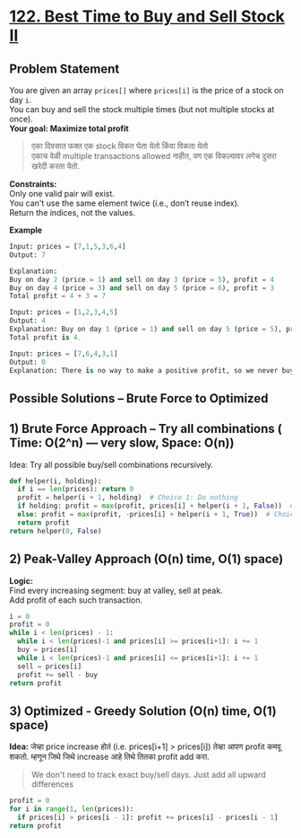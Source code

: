 # [122. Best Time to Buy and Sell Stock II](https://leetcode.com/problems/best-time-to-buy-and-sell-stock-ii/description/)

## Problem Statement
You are given an array `prices[]` where `prices[i]` is the price of a stock on day `i`.  
You can buy and sell the stock multiple times (but not multiple stocks at once).    
**Your goal: Maximize total profit**  
> एका दिवसात फक्त एक stock विकत घेता येतो किंवा विकता येतो  
> एकाच वेळी multiple transactions allowed नाहीत, पण एक विकल्यावर लगेच दुसरा खरेदी करता येतो.  

**Constraints:**  
Only one valid pair will exist.  
You can't use the same element twice (i.e., don’t reuse index).  
Return the indices, not the values.  

**Example**
```python
Input: prices = [7,1,5,3,6,4]
Output: 7

Explanation: 
Buy on day 2 (price = 1) and sell on day 3 (price = 5), profit = 4  
Buy on day 4 (price = 3) and sell on day 5 (price = 6), profit = 3  
Total profit = 4 + 3 = 7
```
```python
Input: prices = [1,2,3,4,5]
Output: 4
Explanation: Buy on day 1 (price = 1) and sell on day 5 (price = 5), profit = 5-1 = 4.
Total profit is 4.
```
```python
Input: prices = [7,6,4,3,1]
Output: 0
Explanation: There is no way to make a positive profit, so we never buy the stock to achieve the maximum profit of 0.
```
## Possible Solutions – Brute Force to Optimized
## 1) Brute Force Approach – Try all combinations ( Time: O(2^n) — very slow, Space: O(n))  
Idea: Try all possible buy/sell combinations recursively.  

```python
def helper(i, holding):
  if i == len(prices): return 0
  profit = helper(i + 1, holding)  # Choice 1: Do nothing
  if holding: profit = max(profit, prices[i] + helper(i + 1, False))  # Choice 2: Sell today
  else: profit = max(profit, -prices[i] + helper(i + 1, True))  # Choice 3: Buy today
  return profit
return helper(0, False)
```
## 2) Peak-Valley Approach (O(n) time, O(1) space)  
**Logic:**  
Find every increasing segment: buy at valley, sell at peak.  
Add profit of each such transaction.  
```python
i = 0
profit = 0
while i < len(prices) - 1:
  while i < len(prices)-1 and prices[i] >= prices[i+1]: i += 1
  buy = prices[i]
  while i < len(prices)-1 and prices[i] <= prices[i+1]: i += 1
  sell = prices[i]
  profit += sell - buy
return profit
```

## 3) Optimized - Greedy Solution (O(n) time, O(1) space)  
**Idea:** जेव्हा price increase होतं (i.e. prices[i+1] > prices[i]) तेव्हा आपण profit कमवू शकतो. म्हणून जिथे जिथे increase आहे तिथे तितका profit add करा.  
> We don't need to track exact buy/sell days. Just add all upward differences

```python
profit = 0
for i in range(1, len(prices)):
  if prices[i] > prices[i - 1]: profit += prices[i] - prices[i - 1]
return profit
```